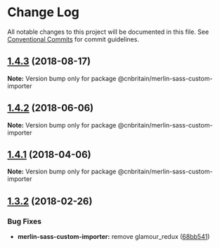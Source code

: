 # Change Log

All notable changes to this project will be documented in this file.
See [Conventional Commits](https://conventionalcommits.org) for commit guidelines.

<a name="1.4.3"></a>
## [1.4.3](https://github.com/cnduk/merlin-www-components/compare/@cnbritain/merlin-sass-custom-importer@1.4.2...@cnbritain/merlin-sass-custom-importer@1.4.3) (2018-08-17)




**Note:** Version bump only for package @cnbritain/merlin-sass-custom-importer

<a name="1.4.2"></a>
## [1.4.2](https://github.com/cnduk/merlin-www-components/compare/@cnbritain/merlin-sass-custom-importer@1.4.1...@cnbritain/merlin-sass-custom-importer@1.4.2) (2018-06-06)




**Note:** Version bump only for package @cnbritain/merlin-sass-custom-importer

<a name="1.4.1"></a>
## [1.4.1](https://github.com/cnduk/merlin-www-components/compare/@cnbritain/merlin-sass-custom-importer@1.4.0...@cnbritain/merlin-sass-custom-importer@1.4.1) (2018-04-06)




**Note:** Version bump only for package @cnbritain/merlin-sass-custom-importer

<a name="1.3.2"></a>
## [1.3.2](https://github.com/cnduk/merlin-www-components/compare/@cnbritain/merlin-sass-custom-importer@1.3.1...@cnbritain/merlin-sass-custom-importer@1.3.2) (2018-02-26)


### Bug Fixes

* **merlin-sass-custom-importer:** remove glamour_redux ([68bb541](https://github.com/cnduk/merlin-www-components/commit/68bb541))
